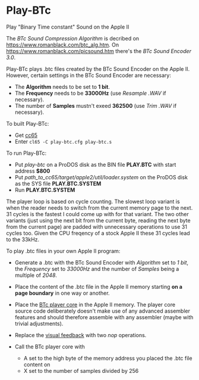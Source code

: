 # Play-BTc
Play "Binary Time constant" Sound on the Apple II

The _BTc Sound Compression Algorithm_ is decribed on https://www.romanblack.com/btc_alg.htm. On https://www.romanblack.com/picsound.htm there's the _BTc Sound Encoder 3.0_.

Play-BTc plays .btc files created by the BTc Sound Encoder on the Apple II. However, certain settings in the BTc Sound Encoder are necessary:
* The __Algorithm__ needs to be set to __1 bit__.
* The __Frequency__ needs to be __33000Hz__ (use _Resample .WAV_ if necessary).
* The number of __Samples__ mustn't exeed __362500__ (use _Trim .WAV_ if necessary).

To built Play-BTc:
* Get [cc65](http://cc65.github.io/cc65/)
* Enter `cl65 -C play-btc.cfg play-btc.s`

To run Play-BTc:
* Put _play-btc_ on a ProDOS disk as the BIN file __PLAY.BTC__ with start address __$800__ 
* Put _path_to_cc65/target/apple2/util/loader.system_ on the ProDOS disk as the SYS file __PLAY.BTC.SYSTEM__
* Run __PLAY.BTC.SYSTEM__

The player loop is based on cycle counting. The slowest loop variant is when the reader needs to switch from the current memory page to the next. 31 cycles is the fastest I could come up with for that variant. The two other variants (just using the next bit from the current byte, reading the next byte from the current page) are padded with unnecessary operations to use 31 cycles too. Given the CPU freqency of a stock Apple II these 31 cycles lead to the 33kHz.

To play .btc files in your own Apple II program:

* Generate a .btc with the BTc Sound Encoder with _Algorithm_ set to _1 bit_, the _Frequency_ set to _33000Hz_ and the number of _Samples_ being a multiple of _2048_.

* Place the content of the .btc file in the Apple II memory starting __on a page boundary__ in one way or another.

* Place the [BTc player core](https://github.com/oliverschmidt/Play-BTc/blob/master/play-btc.s#L31-L277) in the Apple II memory. The player core source code deliberately doesn't make use of any advanced assembler features and should therefore assemble with any assembler (maybe with trivial adjustments).

* Replace the [visual feedback](https://github.com/oliverschmidt/Play-BTc/blob/master/play-btc.s#L275) with two _nop_ operations.

* Call the BTc player core with
  * A set to the high byte of the memory address you placed the .btc file content on
  * X set to the number of samples divided by 256

